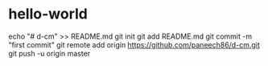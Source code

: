 # hello-world
echo "# d-cm" >> README.md
git init
git add README.md
git commit -m "first commit"
git remote add origin https://github.com/paneech86/d-cm.git
git push -u origin master
